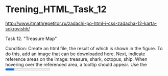 # Trening_HTML_Task_12
http://www.itmathrepetitor.ru/zadachi-po-html-i-css-zadacha-12-karta-sokrovishh/

Task 12. "Treasure Map"

Condition: Create an html file, the result of which is shown in the figure.
To do this, add an image that can be downloaded here.
Next, indicate reference areas on the image: treasure, shark, octopus, ship.
When hovering over the referenced area, a tooltip should appear.
Use the <progress> tag on the element below the image,
clearly showing what part of the path to the treasure has been covered.
